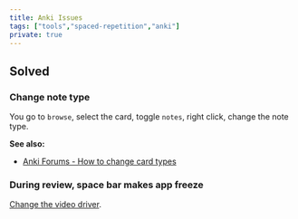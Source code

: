 ```yaml
---
title: Anki Issues
tags: ["tools","spaced-repetition","anki"]
private: true
---
```


## Solved

### Change note type

You go to `browse`, select the card, toggle `notes`, right click, change the note type.

**See also:**

- [Anki Forums - How to change card types](https://forums.ankiweb.net/t/how-to-change-card-types/4975)

### During review, space bar makes app freeze

[Change the video driver](https://forums.ankiweb.net/t/anki-23-10-1-for-apple-silicon-freeze-during-review/36996).


